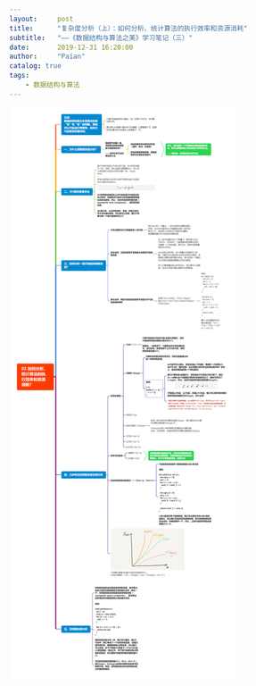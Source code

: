 ```yaml
---
layout:     post
title:      "复杂度分析（上）：如何分析、统计算法的执行效率和资源消耗"
subtitle:   "——《数据结构与算法之美》学习笔记（三）"
date:       2019-12-31 16:20:00
author:     "Paian"
catalog: true
tags:
    - 数据结构与算法
---
```


![如何分析、统计算法的执行效率和资源消耗？](/img/in-post/03如何分析、统计算法的执行效率和资源消耗.png)
